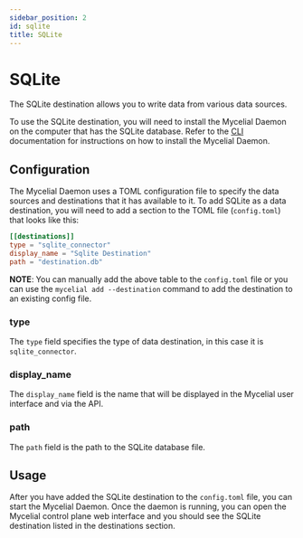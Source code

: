```yaml
---
sidebar_position: 2
id: sqlite
title: SQLite
---
```


# SQLite

The SQLite destination allows you to write data from various data sources.

To use the SQLite destination, you will need to install the Mycelial Daemon on
the computer that has the SQLite database. Refer to the
[CLI](../getting-started/CLI.md) documentation for instructions on how to
install the Mycelial Daemon.

## Configuration

The Mycelial Daemon uses a TOML configuration file to specify the data sources
and destinations that it has available to it. To add SQLite as a data destination,
you will need to add a section to the TOML file (`config.toml`) that looks like
this:

```toml
[[destinations]]
type = "sqlite_connector"
display_name = "Sqlite Destination"
path = "destination.db"
```

**NOTE**: You can manually add the above table to the `config.toml` file or you
can use the `mycelial add --destination` command to add the destination to an
existing config file.

### type

The `type` field specifies the type of data destination, in this case it is
`sqlite_connector`.

### display_name

The `display_name` field is the name that will be displayed in the Mycelial user
interface and via the API.

### path

The `path` field is the path to the SQLite database file.


## Usage

After you have added the SQLite destination to the `config.toml` file, you can
start the Mycelial Daemon. Once the daemon is running, you can open the Mycelial
control plane web interface and you should see the SQLite destination listed in
the destinations section.